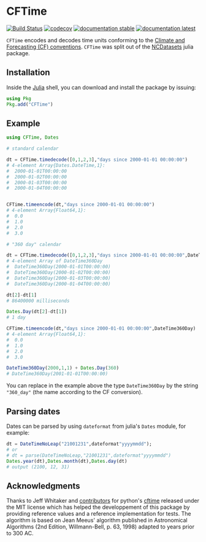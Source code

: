 # CFTime

[![Build Status](https://github.com/JuliaGeo/CFTime.jl/actions/workflows/ci.yml/badge.svg)](https://github.com/JuliaGeo/CFTime.jl/actions)
[![codecov](https://codecov.io/gh/JuliaGeo/CFTime.jl/graph/badge.svg?token=A6XMcOvIFr)](https://codecov.io/gh/JuliaGeo/CFTime.jl)
[![documentation stable](https://img.shields.io/badge/docs-stable-blue.svg)](https://juliageo.github.io/CFTime.jl/stable/)
[![documentation latest](https://img.shields.io/badge/docs-latest-blue.svg)](https://juliageo.github.io/CFTime.jl/latest/)


`CFTime` encodes and decodes time units conforming to the [Climate and Forecasting (CF) conventions](https://cfconventions.org/).
`CFTime` was split out of the [NCDatasets](https://github.com/Alexander-Barth/NCDatasets.jl) julia package.


## Installation

Inside the [Julia](https://julialang.org/) shell, you can download and install the package by issuing:

```julia
using Pkg
Pkg.add("CFTime")
```

## Example

```julia
using CFTime, Dates

# standard calendar

dt = CFTime.timedecode([0,1,2,3],"days since 2000-01-01 00:00:00")
# 4-element Array{Dates.DateTime,1}:
#  2000-01-01T00:00:00
#  2000-01-02T00:00:00
#  2000-01-03T00:00:00
#  2000-01-04T00:00:00


CFTime.timeencode(dt,"days since 2000-01-01 00:00:00")
# 4-element Array{Float64,1}:
#  0.0
#  1.0
#  2.0
#  3.0

# "360 day" calendar

dt = CFTime.timedecode([0,1,2,3],"days since 2000-01-01 00:00:00",DateTime360Day)
# 4-element Array of DateTime360Day
#  DateTime360Day(2000-01-01T00:00:00)
#  DateTime360Day(2000-01-02T00:00:00)
#  DateTime360Day(2000-01-03T00:00:00)
#  DateTime360Day(2000-01-04T00:00:00)

dt[2]-dt[1]
# 86400000 milliseconds

Dates.Day(dt[2]-dt[1])
# 1 day

CFTime.timeencode(dt,"days since 2000-01-01 00:00:00",DateTime360Day)
# 4-element Array{Float64,1}:
#  0.0
#  1.0
#  2.0
#  3.0

DateTime360Day(2000,1,1) + Dates.Day(360)
# DateTime360Day(2001-01-01T00:00:00)
```


You can replace in the example above the type `DateTime360Day` by the string `"360_day"` (the name according to the CF conversion).

## Parsing dates

Dates can be parsed by using `dateformat` from julia's `Dates` module, for example:

```julia
dt = DateTimeNoLeap("21001231",dateformat"yyyymmdd");
# or
# dt = parse(DateTimeNoLeap,"21001231",dateformat"yyyymmdd")
Dates.year(dt),Dates.month(dt),Dates.day(dt)
# output (2100, 12, 31)
```

## Acknowledgments

Thanks to Jeff Whitaker and [contributors](https://github.com/Unidata/cftime/graphs/contributors) for python's [cftime](https://github.com/Unidata/cftime) released under the MIT license which has helped the developpement of this package by providing reference values and a reference implementation for tests. The algorithm is based on Jean Meeus' algorithm published in Astronomical Algorithms (2nd Edition, Willmann-Bell, p. 63, 1998) adapted to years prior to 300 AC.
